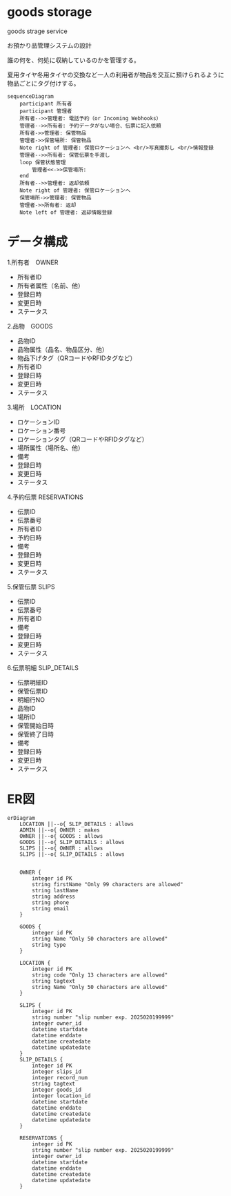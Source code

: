 # goods storage
goods strage service

お預かり品管理システムの設計

誰の何を、何処に収納しているのかを管理する。

夏用タイヤ冬用タイヤの交換など一人の利用者が物品を交互に預けられるように
物品ごとにタグ付けする。

```mermaid
sequenceDiagram
    participant 所有者
    participant 管理者
    所有者-->>管理者: 電話予約（or Incoming Webhooks）
    管理者-->>所有者: 予約データがない場合、伝票に記入依頼
    所有者->>管理者: 保管物品
    管理者->>保管場所: 保管物品
    Note right of 管理者: 保管ロケーションへ <br/>写真撮影し <br/>情報登録
    管理者-->>所有者: 保管伝票を手渡し
    loop 保管状態管理
        管理者<<->>保管場所: 
    end
    所有者-->>管理者: 返却依頼
    Note right of 管理者: 保管ロケーションへ
    保管場所->>管理者: 保管物品
    管理者->>所有者: 返却
    Note left of 管理者: 返却情報登録
```

# データ構成

1.所有者　OWNER
* 所有者ID
* 所有者属性（名前、他）
* 登録日時
* 変更日時
* ステータス
  
2.品物　GOODS
* 品物ID
* 品物属性（品名、物品区分、他）
* 物品下げタグ（QRコードやRFIDタグなど）
* 所有者ID
* 登録日時
* 変更日時
* ステータス
  
3.場所　LOCATION
* ロケーションID
* ロケーション番号
* ロケーションタグ（QRコードやRFIDタグなど）
* 場所属性（場所名、他）
* 備考
* 登録日時
* 変更日時
* ステータス
  
4.予約伝票 RESERVATIONS
* 伝票ID
* 伝票番号
* 所有者ID
* 予約日時
* 備考
* 登録日時
* 変更日時
* ステータス
  
5.保管伝票 SLIPS
* 伝票ID
* 伝票番号
* 所有者ID
* 備考
* 登録日時
* 変更日時
* ステータス

6.伝票明細 SLIP_DETAILS
* 伝票明細ID
* 保管伝票ID
* 明細行NO
* 品物ID
* 場所ID
* 保管開始日時
* 保管終了日時
* 備考
* 登録日時
* 変更日時
* ステータス

# ER図
```mermaid
erDiagram
    LOCATION ||--o{ SLIP_DETAILS : allows
    ADMIN ||--o{ OWNER : makes
    OWNER ||--o{ GOODS : allows
    GOODS ||--o{ SLIP_DETAILS : allows
    SLIPS ||--o{ OWNER : allows
    SLIPS ||--o{ SLIP_DETAILS : allows

  
    OWNER {
        integer id PK
        string firstName "Only 99 characters are allowed"
        string lastName
        string address
        string phone
        string email
    }

    GOODS {
        integer id PK
        string Name "Only 50 characters are allowed"
        string type
    }
  
    LOCATION {
        integer id PK
        string code "Only 13 characters are allowed"
        string tagtext
        string Name "Only 50 characters are allowed"
    }

    SLIPS {
        integer id PK
        string number "slip number exp. 2025020199999"
        integer owner_id
        datetime startdate
        datetime enddate
        datetime createdate
        datetime updatedate
    }
    SLIP_DETAILS {
        integer id PK
        integer slips_id
        integer record_num
        string tagtext
        integer goods_id
        integer location_id
        datetime startdate
        datetime enddate
        datetime createdate
        datetime updatedate
    }

    RESERVATIONS {
        integer id PK
        string number "slip number exp. 2025020199999"
        integer owner_id
        datetime startdate
        datetime enddate
        datetime createdate
        datetime updatedate
    }
```





